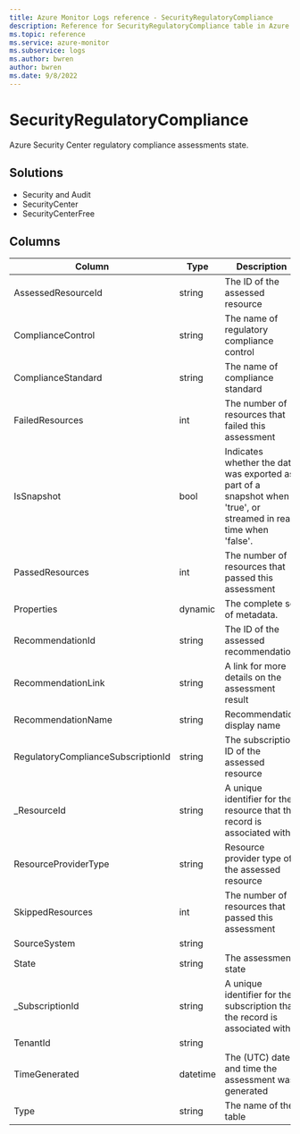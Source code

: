 ```yaml
---
title: Azure Monitor Logs reference - SecurityRegulatoryCompliance
description: Reference for SecurityRegulatoryCompliance table in Azure Monitor Logs.
ms.topic: reference
ms.service: azure-monitor
ms.subservice: logs
ms.author: bwren
author: bwren
ms.date: 9/8/2022
---
```


# SecurityRegulatoryCompliance

 Azure Security Center regulatory compliance assessments state.

## Solutions

- Security and Audit
- SecurityCenter
- SecurityCenterFree




## Columns

| Column | Type | Description |
| --- | --- | --- |
| AssessedResourceId | string | The ID of the assessed resource |
| ComplianceControl | string | The name of regulatory compliance control |
| ComplianceStandard | string | The name of compliance standard |
| FailedResources | int | The number of resources that failed this assessment |
| IsSnapshot | bool | Indicates whether the data was exported as part of a snapshot when 'true', or streamed in real-time when 'false'. |
| PassedResources | int | The number of resources that passed this assessment |
| Properties | dynamic | The complete set of metadata. |
| RecommendationId | string | The ID of the assessed recommendation |
| RecommendationLink | string | A link for more details on the assessment result |
| RecommendationName | string | Recommendation display name |
| RegulatoryComplianceSubscriptionId | string | The subscription ID of the assessed resource |
| _ResourceId | string | A unique identifier for the resource that the record is associated with |
| ResourceProviderType | string | Resource provider type of the assessed resource |
| SkippedResources | int | The number of resources that passed this assessment |
| SourceSystem | string |  |
| State | string | The assessment state |
| _SubscriptionId | string | A unique identifier for the subscription that the record is associated with |
| TenantId | string |  |
| TimeGenerated | datetime | The (UTC) date and time the assessment was generated |
| Type | string | The name of the table |

